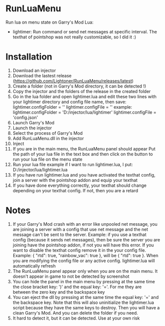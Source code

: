 # RunLuaMenu
Run lua on menu state on Garry's Mod
Lua:
- lightimer: Run command or send net messages at specific interval. The texthat of pointshop was not really customizable, so I did it :)
# Installation
1. Download an injector
2. Download the lastest release (https://github.com/Lightoner/RunLuaMenu/releases/latest)
3. Create a folder (not in Garry's Mod directory, it can be detected !)
4. Copy the injector and the folders of the release in the created folder
5. Go in the lua folder and open lightimer.lua and edit these two lines with your lightimer directory and config file name, then save:
   lightimer.configFolder = ''
   lightimer.configFile = ''
   example:
   lightimer.configFolder = 'D:/injector/lua/lightimer'
   lightimer.configFile = 'config.json'
6. Launch Garry's Mod
7. Launch the injector
8. Select the process of Garry's Mod
9. Add RunLuaMenu.dll in the injector
10. Inject
11. If you are in the main menu, the RunLuaMenu panel should appear
    Put the path of your lua file in the text box and then click on the button to run your lua file on the menu state
12. Run your lua file
    example if I want to run lightimer.lua, I put:
    D:/injector/lua/lightimer.lua
13. If you have run lightimer.lua and you have activated the texthat config, join a server with the pointshop addon and equip your texthat
14. If you have done everything correctly, your texthat should change depending on your texthat config. If not, then you are a retard
# Notes
1. If your Garry's Mod crash with an error like unpooled net message, you are joining a server with a config that use net message and the net message can't be sent to the server. Example: if you use a texthat config (because it sends net messages), then be sure the server you are joining have the pointshop addon, if not you will have this error. If you want to disable the texthat config remove it in the your config file. Example: { "rtd": true, "rainbow_vac": true }, will be { "rtd": true }. When you are modifying the config file or any active config. lightimer.lua will automatically refresh
2. The RunLuaMenu panel appear only when you are on the main menu. It doesn't appear in game to not be detected by screenshot
3. You can hide the panel in the main menu by pressing at the same time the close bracket key: ')' and the equal key: '='. For me they are between the zero key and the backspace key
4. You can eject the dll by pressing at the same time the equal key: '=' and the backspace key. Note that this will also uninitialize the lightimer.lua script because they have the same keys to destroy. Then you will have a clean Garry's Mod. And you can delete the folder if you need.
5. It hard to detect it, but it can be detected. Use at your own risk
